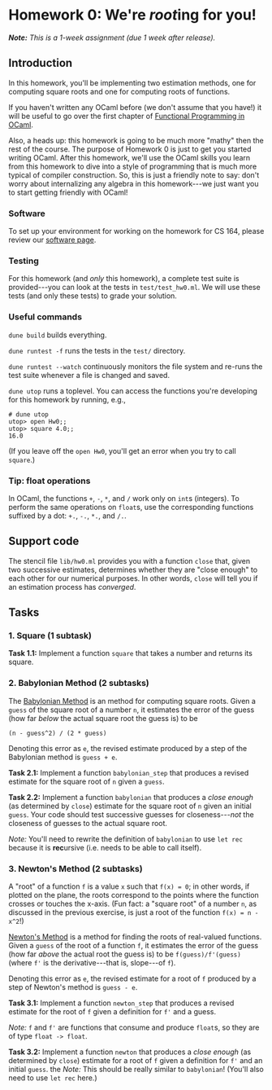 # Homework 0: We're *root*ing for you!

_**Note:** This is a 1-week assignment (due 1 week after release)._

## Introduction

In this homework, you'll be implementing two estimation methods, one for
computing square roots and one for computing roots of functions.

If you haven't written any OCaml before (we don't assume that you have!) it will
be useful to go over the first chapter of [Functional Programming in
OCaml](https://www.cs.cornell.edu/courses/cs3110/2019sp/textbook/).

Also, a heads up: this homework is going to be much more "mathy" then the rest
of the course.  The purpose of Homework 0 is just to get you started writing
OCaml.  After this homework, we'll use the OCaml skills you learn from this
homework to dive into a style of programming that is much more typical of
compiler construction. So, this is just a friendly note to say: don't worry
about internalizing any algebra in this homework---we just want you to start
getting friendly with OCaml!

### Software

To set up your environment for working on the homework for CS 164, please review
our [software page](https://inst.eecs.berkeley.edu/~cs164/fa22/software.html).

### Testing

For this homework (and _only_ this homework), a complete test suite is
provided---you can look at the tests in `test/test_hw0.ml`. We will use these
tests (and only these tests) to grade your solution.

### Useful commands

`dune build` builds everything.

`dune runtest -f` runs the tests in the `test/` directory.

`dune runtest --watch` continuously monitors the file system and re-runs the
test suite whenever a file is changed and saved.

`dune utop` runs a toplevel. You can access the functions you're developing for
this homework by running, e.g.,

```shell
# dune utop
utop> open Hw0;;
utop> square 4.0;;
16.0
```

(If you leave off the `open Hw0`, you'll get an error when you try to call
`square`.)

### Tip: float operations

In OCaml, the functions `+`, `-`, `*`, and `/` work only on `int`s (integers).
To perform the same operations on `float`s, use the corresponding functions
suffixed by a dot: `+.`, `-.`, `*.`, and `/.`.

## Support code

The stencil file `lib/hw0.ml` provides you with a function `close` that,
given two successive estimates, determines whether they are "close enough" to
each other for our numerical purposes. In other words, `close` will tell you
if an estimation process has _converged_.

## Tasks

### 1. Square (1 subtask)

**Task 1.1:** Implement a function `square` that takes a number and returns its
square.

### 2. Babylonian Method (2 subtasks)

The
[Babylonian Method](https://en.wikipedia.org/wiki/Methods_of_computing_square_roots#Babylonian_method)
is an method for computing square roots. Given a `guess` of the square root of a
number `n`, it estimates the error of the guess (how far _below_ the actual
square root the guess is) to be

```
(n - guess^2) / (2 * guess)
```

Denoting this error as `e`, the revised estimate produced by a step of the
Babylonian method is `guess + e`.

**Task 2.1:** Implement a function `babylonian_step` that produces a revised
estimate for the square root of `n` given a `guess`.

**Task 2.2:** Implement a function `babylonian` that produces a _close enough_
(as determined by `close`) estimate for the square root of `n` given an initial
`guess`. Your code should test successive guesses for closeness---_not_ the
closeness of guesses to the actual square root.

_Note:_ You'll need to rewrite the definition of `babylonian` to use `let rec`
because it is **rec**ursive (i.e. needs to be able to call itself).

### 3. Newton's Method (2 subtasks)

A "root" of a function `f` is a value `x` such that `f(x) = 0`; in other words,
if plotted on the plane, the roots correspond to the points where the function
crosses or touches the x-axis. (Fun fact: a "square root" of a number `n`, as
discussed in the previous exercise, is just a root of the function
`f(x) = n - x^2`!)

[Newton's Method](https://en.wikipedia.org/wiki/Newton%27s_method) is a method
for finding the roots of real-valued functions.  Given a `guess` of the root of
a function `f`, it estimates the error of the guess (how far _above_ the actual
root the guess is) to be `f(guess)/f'(guess)` (where `f'` is the
derivative---that is, slope---of `f`).

Denoting this error as `e`, the revised estimate for a root of `f` produced by a
step of Newton's method is `guess - e`.

**Task 3.1:** Implement a function `newton_step` that produces a revised
estimate for the root of `f` given a definition for `f'` and a guess.

_Note:_ `f` and `f'` are functions that consume and produce `float`s, so they
are of type `float -> float`.

**Task 3.2:** Implement a function `newton` that produces a _close enough_ (as
determined by `close`) estimate for a root of `f` given a definition for `f'`
and an initial `guess`.
the
_Note:_ This should be really similar to `babylonian`! (You'll also need to use
`let rec` here.)
